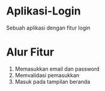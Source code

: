 # Aplikasi-Login
Sebuah aplikasi dengan fitur login 


# Alur Fitur
1. Memasukkan email dan password
2. Memvalidasi pemasukkan
3. Masuk pada tampilan beranda
